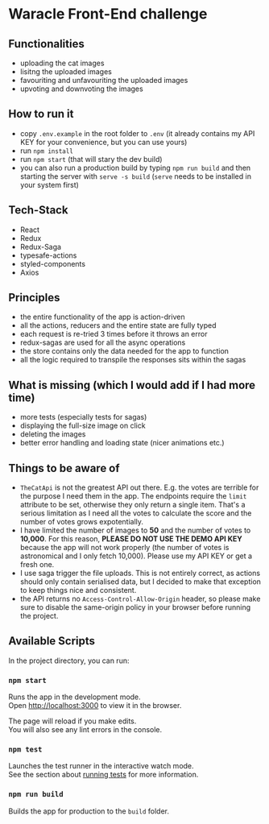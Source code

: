 # Waracle Front-End challenge

## Functionalities

- uploading the cat images
- lisitng the uploaded images
- favouriting and unfavouriting the uploaded images
- upvoting and downvoting the images

## How to run it

- copy `.env.example` in the root folder to `.env` (it already contains my API KEY for your convenience, but you can use yours)
- run `npm install`
- run `npm start` (that will stary the dev build)
- you can also run a production build by typing `npm run build` and then starting the server with `serve -s build` (`serve` needs to be installed in your system first)

## Tech-Stack

- React
- Redux
- Redux-Saga
- typesafe-actions
- styled-components
- Axios

## Principles

- the entire functionality of the app is action-driven
- all the actions, reducers and the entire state are fully typed
- each request is re-tried 3 times before it throws an error
- redux-sagas are used for all the async operations
- the store contains only the data needed for the app to function
- all the logic required to transpile the responses sits within the sagas

## What is missing (which I would add if I had more time)

- more tests (especially tests for sagas)
- displaying the full-size image on click
- deleting the images
- better error handling and loading state (nicer animations etc.)
  
## Things to be aware of

- `TheCatApi` is not the greatest API out there. E.g. the votes are terrible for the purpose I need them in the app. The endpoints require the `limit` attribute to be set, otherwise they only return a single item. That's a serious limitation as I need all the votes to calculate the score and the number of votes grows expotentially.
- I have limited the number of images to **50** and the number of votes to **10,000**. For this reason, **PLEASE DO NOT USE THE DEMO API KEY** because the app will not work properly (the number of votes is astronomical and I only fetch 10,000). Please use my API KEY or get a fresh one.
- I use saga trigger the file uploads. This is not entirely correct, as actions should only contain serialised data, but I decided to make that exception to keep things nice and consistent.
- the API returns no `Access-Control-Allow-Origin` header, so please make sure to disable the same-origin policy in your browser before running the project.

## Available Scripts

In the project directory, you can run:

### `npm start`

Runs the app in the development mode.<br />
Open [http://localhost:3000](http://localhost:3000) to view it in the browser.

The page will reload if you make edits.<br />
You will also see any lint errors in the console.

### `npm test`

Launches the test runner in the interactive watch mode.<br />
See the section about [running tests](https://facebook.github.io/create-react-app/docs/running-tests) for more information.

### `npm run build`

Builds the app for production to the `build` folder.<br />

